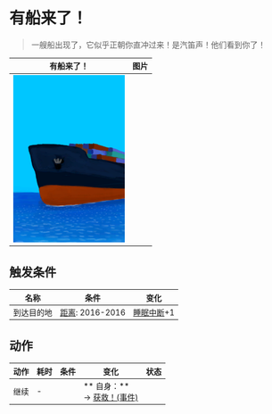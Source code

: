 # 有船来了！  
> 一艘船出现了，它似乎正朝你直冲过来！是汽笛声！他们看到你了！  
  
  有船来了！  |   图片   
 ----  |  ----:   
   |  <img decoding="async" src="Sprite/Ship.png" href="a.md" style="max-width:300px;max-height:300px;">   
  
## 触发条件  
名称  |  条件  |  变化  
----  |  ----  |  ----  
到达目的地  |  [距离](Distance.md): 2016-2016  |  [睡眠中断](SleepInterrupt.md)+1  
## 动作  
动作  |  耗时  |  条件  |  变化  |  状态  
----  |  ----  |  ----  |  ----  |  ----  
继续<br>  |  -  |    |  ** 自身：**<br>→ [获救！(事件)](Event_ShipEscape.md)  |    


<script>document.title="有船来了！ - 卡牌生存百科 Card Survival Wiki";</script>